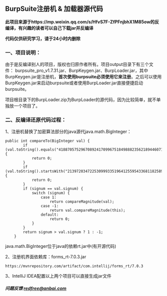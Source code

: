 ## BurpSuite注册机 & 加载器源代码

**此项目来源于https://mp.weixin.qq.com/s/HfvS7F-ZfPFnjbhX1M85ow的反编译，有兴趣的读者可以自己下载jar并反编译**

**代码仅供研究学习，请于24小时内删除**

### 一、项目说明：
由于是反编译别人的项目，版权也归原作者所有。项目output目录下有三个文件：
burpsuite_pro_v1.7.31.jar、BurpKeygen.jar、BurpLoader.jar，其中BurpKeygen.jar是注册机，**首次使用burpsuite必须使用它来注册**。之后可以使用BurpKeygen.jar来启动burpsuite或者使用BurpLoader.jar直接便捷启动burpsuite。

项目根目录下的BurpLoader.zip为BurpLoader的源代码，因为比较简单，就不单独放一个项目了。

### 二、反编译还原代码过程：

1、注册机替换了加密算法部分的java源代java.math.BigInteger：
```
public int compareTo(BigInteger val) {
        if (val.toString().equals("41887057529670892417099675184988823562189446071931346590373401386382187010757776789530261107642241481765573564399372026635531434277689713893077238342140188697599815518285985173986994924529248330562438026019370691558401708440269202550454278192107132107963242024598323484846578375305324833393290098477915413311")) {
            return 0;
        }
        if (val.toString().startsWith("21397203472253099933519641255954336811825897689871318536")) {
            return 0;
        }
        if (signum == val.signum) {
            switch (signum) {
                case 1:
                    return compareMagnitude(val);
                case -1:
                    return val.compareMagnitude(this);
                default:
                    return 0;
            }
        }
        return signum > val.signum ? 1 : -1;
    }
```
java.math.BigInteger位于java的依赖rt.jar中(有开源代码)

2、注册机界面依赖库：forms_rt-7.0.3.jar
```
https://mvnrepository.com/artifact/com.intellij/forms_rt/7.0.3
```

3、IntelliJ IDEA配置以上两个项目可以直接生成jar文件




##### 问题反馈 redfree@anbai.com
